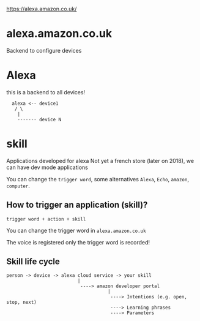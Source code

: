 https://alexa.amazon.co.uk/

# alexa.amazon.co.uk
Backend to configure devices

# Alexa
this is a backend to all devices!

```
  alexa <-- device1
   / \
    |
    ------- device N
```

# skill
Applications developed for alexa
Not yet a french store (later on 2018), we can have dev mode applications

You can change the `trigger word`, some alternatives `Alexa`, `Echo`, `amazon`, `computer`.

## How to trigger an application (skill)?

```
trigger word + action + skill
```

You can change the trigger word in `alexa.amazon.co.uk`

The voice is registered only the trigger word is recorded!

## Skill life cycle

```
person -> device -> alexa cloud service -> your skill
                          |
                           ----> amazon developer portal
                                     |
                                      ----> Intentions (e.g. open, stop, next)
                                      ----> Learning phrases
                                      ----> Parameters
```
